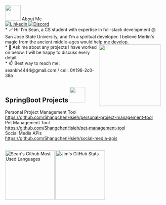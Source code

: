 <base target="_blank">


<img src="https://raw.githubusercontent.com/aemmadi/aemmadi/master/wave.gif" width="50"> 
About Me
<br />
<a href="https://www.linkedin.com/in/shangchen-hsieh-598167222/">
  <img
    alt="Linkedin"
    src="https://img.shields.io/badge/linkedin-0077B5?logo=linkedin&logoColor=white&style=for-the-badge"
  />
</a>
</a>
<a href="https://discordapp.com/users/559745688267653133">
  <img
    alt="Discord"
    src="https://img.shields.io/badge/Discord-7289DA?style=for-the-badge&logo=discord&logoColor=white"
  />
</a>



<br />
* 🪄 Hi! I'm Sean, a CS student with expertise in full-stack development @ San Jose State University, and I'm a spiritual developer. I believe Merlin's magic from the ancient middle-ages would help me develop. 
<a href="#"><img align='right' src="https://media.tenor.com/nCkvVpIDxPgAAAAC/merlin.gif" width="200" /></a><br />
* 💬 Ask me about any projects I have worked on below. I will be happy to discuss every detail.
<br /> 
* 📫 Best way to reach me: seankh4444@gmail.com / cell: 0X198-2c0-38a 


## SpringBoot Projects <img src="https://media.giphy.com/media/WUlplcMpOCEmTGBtBW/giphy.gif" width="50">

Personal Project Management Tool <br>
https://github.com/ShangchenHsieh/personal-project-management-tool <br>
Pet Management Tool <br >
https://github.com/ShangchenHsieh/pet-management-tool <br>
Social Media APIs <br>
https://github.com/ShangchenHsieh/social-media-apis <br>
<br>





<a href="https://github.com/ShangchenHsieh">
  
<img height=160 align="left" src="https://github-readme-stats.vercel.app/api/top-langs/?username=ShangchenHsieh&layout=compact" alt="Sean's Github Most Used Languages"/>
<img height=160 align="middle" src="https://github-readme-streak-stats.herokuapp.com/?user=shangchenhsieh" alt="Jim's GitHub Stats" title="GitHub Streak"/>

</a>

